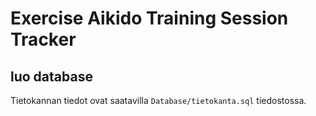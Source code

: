 # Exercise Aikido Training Session Tracker

## luo database
Tietokannan tiedot ovat saatavilla `Database/tietokanta.sql` tiedostossa.
